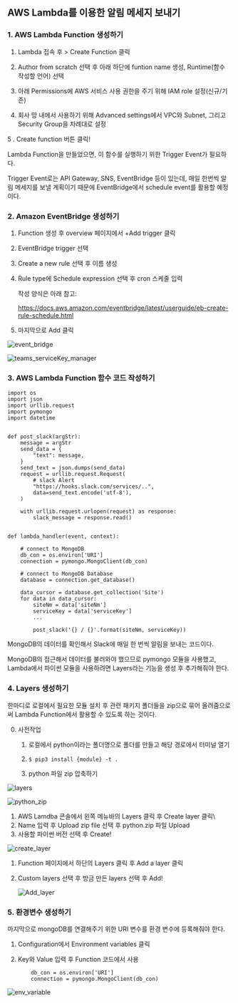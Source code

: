 ## AWS Lambda를 이용한 알림 메세지 보내기



### 1. AWS Lambda Function 생성하기 

1. Lambda 접속 후 > Create Function 클릭
2. Author from scratch 선택 후 아래 하단에 funtion name 생성, Runtime(함수 작성할 언어) 선택

3. 아래 Permissions에 AWS 서비스 사용 권한을 주기 위해 IAM role 설정(신규/기존)

4. 회사 망 내에서 사용하기 위해 Advanced settings에서 VPC와 Subnet, 그리고 Security Group을 차례대로 설정

5 . Create function 버튼 클릭!



Lambda Function을 만들었으면, 이 함수를 실행하기 위한 Trigger Event가 필요하다.

Trigger Event로는 API Gateway, SNS, EventBridge 등이 있는데, 매일 한번씩 알림 메세지를 보낼 계획이기 때문에 EventBridge에서 schedule event를 활용할 예정이다.



### 2. Amazon EventBridge 생성하기

1. Function 생성 후 overview 페이지에서 +Add trigger 클릭

2. EventBridge trigger 선택

3. Create a new rule 선택 후 이름 생성

4. Rule type에 Schedule expression 선택 후 cron 스케줄 입력

   작성 양식은 아래 참고:

   https://docs.aws.amazon.com/eventbridge/latest/userguide/eb-create-rule-schedule.html

5. 마지막으로 Add 클릭



![event_bridge](imgs/event_bridge.png)

![teams_serviceKey_manager](imgs/teams_serviceKey_manager.png)



### 3. AWS Lambda Function 함수 코드 작성하기

```
import os
import json
import urllib.request
import pymongo
import datetime


def post_slack(argStr):
    message = argStr
    send_data = {
        "text": message,
    }
    send_text = json.dumps(send_data)
    request = urllib.request.Request(
        # slack Alert
        "https://hooks.slack.com/services/..", 
        data=send_text.encode('utf-8'), 
    )

    with urllib.request.urlopen(request) as response:
        slack_message = response.read()


def lambda_handler(event, context):
    
    # connect to MongoDB
    db_con = os.environ['URI']
    connection = pymongo.MongoClient(db_con)
    
    # connect to MongoDB Database
    database = connection.get_database()
    
    data_cursor = database.get_collection('Site')
    for data in data_cursor: 
        siteNm = data['siteNm']
        serviceKey = data['serviceKey']
        ...
        
        post_slack('{} / {}'.format(siteNm, serviceKey))

```


MongoDB의 데이터를 확인해서 Slack에 매일 한 번씩 알림을 보내는 코드이다.

MongoDB의 접근해서 데이터를 불러와야 했으므로 pymongo 모듈을 사용했고, Lambda에서 파이썬 모듈을 사용하려면 Layers라는 기능을 생성 후 추가해줘야 한다.



### 4. Layers 생성하기

한마디로 로컬에서 필요한 모듈 설치 후 관련 패키지 폴더들을 zip으로 묶어 올려줌으로써 Lambda Function에서 활용할 수 있도록 하는 것이다.



0. 사전작업
   1. 로컬에서 python이라는 폴더명으로 폴더를 만들고 해당 경로에서 터미널 열기

   2. ```
      $ pip3 install {module} -t .
      ```

   3. python 파일 zip 압축하기

![layers](imgs/layers.png)

![python_zip](imgs/python_zip.png)

1. AWS Lamdba 콘솔에서 왼쪽 메뉴바의 Layers 클릭 후 Create layer 클릭\
2.  Name 입력 후 Upload zip file 선택 후 python.zip 파일 Upload
3. 사용할 파이썬 버전 선택 후 Create!



![create_layer](imgs/create_layer.png)



1. Function 페이지에서 하단의 Layers 클릭 후  Add a layer 클릭

2. Custom layers 선택 후 방금 만든 layers 선택 후 Add!

   ![Add_layer](imgs/Add_layer.png)



### 5. 환경변수 생성하기

마지막으로 mongoDB를 연결해주기 위한 URI 변수를 환경 변수에 등록해줘야 한다.

1. Configuration에서 Environment variables 클릭

2. Key와 Value 입력 후 Function 코드에서 사용

   ```
       db_con = os.environ['URI']
       connection = pymongo.MongoClient(db_con)
   ```

![env_variable](imgs/env_variable.png)


